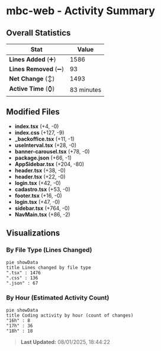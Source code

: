 # mbc-web - Activity Summary 

## Overall Statistics

| Stat                   | Value                                                             |
| ---------------------- | ----------------------------------------------------------------- |
| **Lines Added** (➕)   | 1586                                          |
| **Lines Removed** (➖) | 93                                        |
| **Net Change** (↕)    | 1493                |
| **Active Time** (⌚)   | 83 minutes |


## Modified Files
- **index.tsx** (+4, -0)
- **index.css** (+127, -9)
- **_backoffice.tsx** (+11, -1)
- **useInterval.tsx** (+28, -0)
- **banner-carousel.tsx** (+78, -0)
- **package.json** (+66, -1)
- **AppSidebar.tsx** (+204, -80)
- **header.tsx** (+38, -0)
- **header.tsx** (+22, -0)
- **login.tsx** (+42, -0)
- **cadastro.tsx** (+53, -0)
- **footer.tsx** (+16, -0)
- **login.tsx** (+47, -0)
- **sidebar.tsx** (+764, -0)
- **NavMain.tsx** (+86, -2)

## Visualizations

### By File Type (Lines Changed)

```mermaid
pie showData
title Lines changed by file type
".tsx" : 1476
".css" : 136
".json" : 67
```

### By Hour (Estimated Activity Count)

```mermaid
pie showData
title Coding activity by hour (count of changes)
"16h" : 8
"17h" : 36
"18h" : 18
```


> **Last Updated:** 08/01/2025, 18:44:22